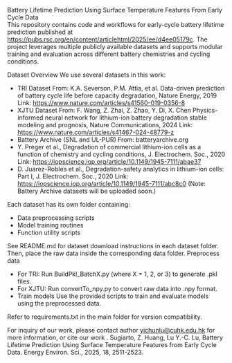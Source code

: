 Battery Lifetime Prediction Using Surface Temperature Features From Early Cycle Data  
This repository contains code and workflows for early-cycle  battery lifetime prediction published at https://pubs.rsc.org/en/content/articlehtml/2025/ee/d4ee05179c. The project leverages multiple publicly available datasets and supports modular training and evaluation across different battery chemistries and cycling conditions.

Dataset Overview
We use several datasets in this work:
- TRI Dataset
From: K.A. Severson, P.M. Attia, et al.
Data-driven prediction of battery cycle life before capacity degradation, Nature Energy, 2019
Link: https://www.nature.com/articles/s41560-019-0356-8
- XJTU Dataset
From: F. Wang, Z. Zhai, Z. Zhao, Y. Di, X. Chen
Physics-informed neural network for lithium-ion battery degradation stable modeling and prognosis, Nature Communications, 2024
Link: https://www.nature.com/articles/s41467-024-48779-z
- Battery Archive (SNL and UL-PUR)
From: batteryarchive.org
- Y. Preger et al., Degradation of commercial lithium-ion cells as a function of chemistry and cycling conditions, J. Electrochem. Soc., 2020
Link: https://iopscience.iop.org/article/10.1149/1945-7111/abae37
- D. Juarez-Robles et al., Degradation-safety analytics in lithium-ion cells: Part I, J. Electrochem. Soc., 2020
Link: https://iopscience.iop.org/article/10.1149/1945-7111/abc8c0
(Note: Battery Archive datasets will be uploaded soon.)

Each dataset has its own folder containing:
- Data preprocessing scripts
- Model training routines
- Function utility scripts

See README.md for dataset download instructions in each dataset folder. Then, place the raw data inside the corresponding data folder.
Preprocess data
- For TRI: Run BuildPkl_BatchX.py (where X = 1, 2, or 3) to generate .pkl files.
- For XJTU: Run convertTo_npy.py to convert raw data into .npy format.
- Train models
Use the provided scripts to train and evaluate models using the preprocessed data.

Refer to requirements.txt in the main folder for version compatibility.

For inquiry of our work, please contact author yichunlu@cuhk.edu.hk for more information, or cite our work . Sugiarto, Z. Huang, Lu Y.-C. Lu, Battery Lifetime Prediction Using Surface Temperature Features from Early Cycle Data. Energy Environ. Sci., 2025, 18, 2511-2523.

